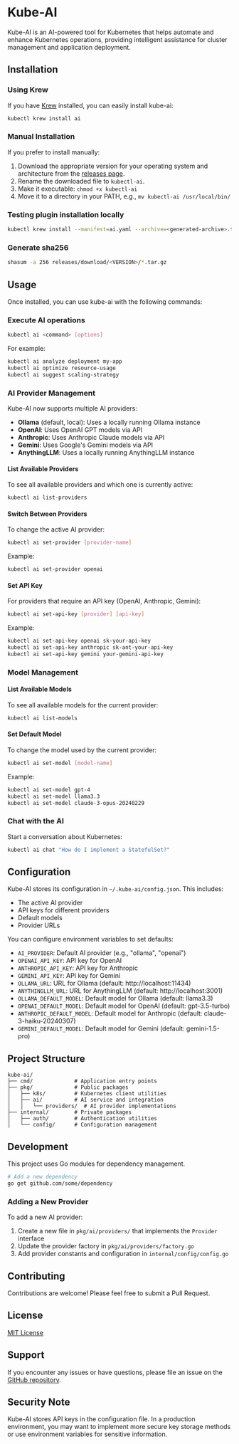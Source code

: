 # Kube-AI

Kube-AI is an AI-powered tool for Kubernetes that helps automate and enhance Kubernetes operations, providing intelligent assistance for cluster management and application deployment.

## Installation

### Using Krew

If you have [Krew](https://krew.sigs.k8s.io/) installed, you can easily install kube-ai:

```bash
kubectl krew install ai
```

### Manual Installation

If you prefer to install manually:

1. Download the appropriate version for your operating system and architecture from the [releases page](https://github.com/dalekurt/kube-ai/releases).
2. Rename the downloaded file to `kubectl-ai`.
3. Make it executable: `chmod +x kubectl-ai`
4. Move it to a directory in your PATH, e.g., `mv kubectl-ai /usr/local/bin/`

### Testing plugin installation locally

```bash
kubectl krew install --manifest=ai.yaml --archive=<generated-archive>.tar.gz
```

### Generate sha256

```bash
shasum -a 256 releases/download/<VERSION>/*.tar.gz
```

## Usage

Once installed, you can use kube-ai with the following commands:

### Execute AI operations

```bash
kubectl ai <command> [options]
```

For example:

```bash
kubectl ai analyze deployment my-app
kubectl ai optimize resource-usage
kubectl ai suggest scaling-strategy
```

### AI Provider Management

Kube-AI now supports multiple AI providers:

- **Ollama** (default, local): Uses a locally running Ollama instance
- **OpenAI**: Uses OpenAI GPT models via API
- **Anthropic**: Uses Anthropic Claude models via API  
- **Gemini**: Uses Google's Gemini models via API
- **AnythingLLM**: Uses a locally running AnythingLLM instance

#### List Available Providers

To see all available providers and which one is currently active:

```bash
kubectl ai list-providers
```

#### Switch Between Providers

To change the active AI provider:

```bash
kubectl ai set-provider [provider-name]
```

Example:
```bash
kubectl ai set-provider openai
```

#### Set API Key

For providers that require an API key (OpenAI, Anthropic, Gemini):

```bash
kubectl ai set-api-key [provider] [api-key]
```

Example:
```bash
kubectl ai set-api-key openai sk-your-api-key
kubectl ai set-api-key anthropic sk-ant-your-api-key
kubectl ai set-api-key gemini your-gemini-api-key
```

### Model Management

#### List Available Models

To see all available models for the current provider:

```bash
kubectl ai list-models
```

#### Set Default Model

To change the model used by the current provider:

```bash
kubectl ai set-model [model-name]
```

Example:
```bash
kubectl ai set-model gpt-4
kubectl ai set-model llama3.3
kubectl ai set-model claude-3-opus-20240229
```

### Chat with the AI

Start a conversation about Kubernetes:

```bash
kubectl ai chat "How do I implement a StatefulSet?"
```

## Configuration

Kube-AI stores its configuration in `~/.kube-ai/config.json`. This includes:

- The active AI provider
- API keys for different providers
- Default models
- Provider URLs

You can configure environment variables to set defaults:

- `AI_PROVIDER`: Default AI provider (e.g., "ollama", "openai")
- `OPENAI_API_KEY`: API key for OpenAI
- `ANTHROPIC_API_KEY`: API key for Anthropic
- `GEMINI_API_KEY`: API key for Gemini
- `OLLAMA_URL`: URL for Ollama (default: http://localhost:11434)
- `ANYTHINGLLM_URL`: URL for AnythingLLM (default: http://localhost:3001)
- `OLLAMA_DEFAULT_MODEL`: Default model for Ollama (default: llama3.3)
- `OPENAI_DEFAULT_MODEL`: Default model for OpenAI (default: gpt-3.5-turbo)
- `ANTHROPIC_DEFAULT_MODEL`: Default model for Anthropic (default: claude-3-haiku-20240307)
- `GEMINI_DEFAULT_MODEL`: Default model for Gemini (default: gemini-1.5-pro)

## Project Structure

```
kube-ai/
├── cmd/             # Application entry points
├── pkg/             # Public packages
│   ├── k8s/         # Kubernetes client utilities
│   ├── ai/          # AI service and integration
│   │   └── providers/  # AI provider implementations
├── internal/        # Private packages
│   ├── auth/        # Authentication utilities
│   └── config/      # Configuration management
```

## Development

This project uses Go modules for dependency management.

```bash
# Add a new dependency
go get github.com/some/dependency
```

### Adding a New Provider

To add a new AI provider:

1. Create a new file in `pkg/ai/providers/` that implements the `Provider` interface
2. Update the provider factory in `pkg/ai/providers/factory.go`
3. Add provider constants and configuration in `internal/config/config.go`

## Contributing

Contributions are welcome! Please feel free to submit a Pull Request.

## License

[MIT License](LICENSE)

## Support

If you encounter any issues or have questions, please file an issue on the [GitHub repository](https://github.com/dalekurt/kube-ai/issues).

## Security Note

Kube-AI stores API keys in the configuration file. In a production environment, you may want to implement more secure key storage methods or use environment variables for sensitive information. 